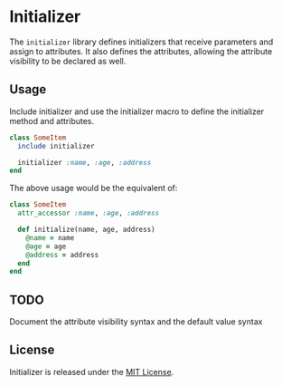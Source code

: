 # Initializer

The `initializer` library defines initializers that receive parameters and assign to attributes. It also defines the attributes, allowing the attribute visibility to be declared as well.

## Usage

Include initializer and use the initializer macro to define the initializer method and attributes.

```ruby
class SomeItem
  include initializer

  initializer :name, :age, :address
end
```

The above usage would be the equivalent of:

```ruby
class SomeItem
  attr_accessor :name, :age, :address

  def initialize(name, age, address)
    @name = name
    @age = age
    @address = address
  end
end
```

## TODO

Document the attribute visibility syntax and the default value syntax

## License

Initializer is released under the [MIT License](https://github.com/obsidian-btc/initializer/blob/master/MIT-License.txt).
